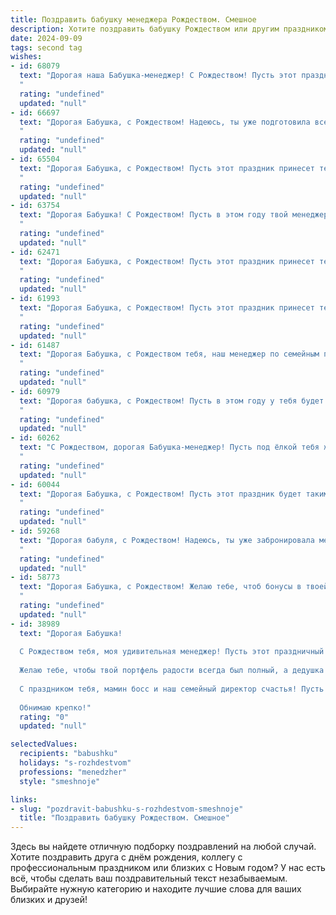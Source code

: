 ```yaml
---
title: Поздравить бабушку менеджера Рождеством. Смешное
description: Хотите поздравить бабушку Рождеством или другим праздником? Наш ИИ создаст незабываемое поздравление, а вы обязательно выделитесь среди других.  
date: 2024-09-09
tags: second tag
wishes:
- id: 68079
  text: "Дорогая наша Бабушка-менеджер! С Рождеством! Пусть этот праздник принесет тебе не только рождественский пирог, но и выгодные сделки,  а вместо елочных игрушек – новые контракты! 🎉
  "
  rating: "undefined"
  updated: "null"
- id: 66697
  text: "Дорогая Бабушка, с Рождеством! Надеюсь, ты уже подготовила все \"спецпредложения\" для Деда Мороза - скидки на морковку и бесплатная доставка подарков внукам?  😉🎄 Пусть этот праздник принесет тебе только радость, а мы позаботимся о том, чтобы ты всегда чувствовала себя \"на высоте\" - как опытный менеджер по праздничному настроению! 🎉
  "
  rating: "undefined"
  updated: "null"
- id: 65504
  text: "Дорогая Бабушка, с Рождеством! Пусть этот праздник принесет тебе столько же радости, сколько ты приносишь нам своим менеджерским чутьем - то есть, море позитива и кучу подарков! 🎁🎄😄
  "
  rating: "undefined"
  updated: "null"
- id: 63754
  text: "Дорогая Бабушка! С Рождеством! Пусть в этом году твой менеджерский талант проявится в умении  управлять не только рабочими процессами, но и праздничным настроением, которое будет  расти как на дрожжах! 🥳🎄🎅
  "
  rating: "undefined"
  updated: "null"
- id: 62471
  text: "Дорогая Бабушка, с Рождеством! Пусть этот праздник принесет тебе море новогоднего настроения, кучу подарков (особенно от внуков) и... **максимальный дисконт на все твои менеджерские решения в Новом году!** 😉🎄🎁
  "
  rating: "undefined"
  updated: "null"
- id: 61993
  text: "Дорогая Бабушка, с Рождеством! Пусть этот праздник принесет тебе море подарков,  а не только  \"бонусы\" от работы менеджером! 😉  Желаю тебе праздничного настроения и  не забывай, что даже самый строгий контроль качества не нужен, когда речь идет о вкусных рождественских пирожках! 😄
  "
  rating: "undefined"
  updated: "null"
- id: 61487
  text: "Дорогая Бабушка, с Рождеством тебя, наш менеджер по семейным праздникам!  Пусть в этом году тебе удастся провести рождественские торжества  с такой же эффективностью, как ты управляешь  ежедневными делами.  Желаем, чтобы твой \"план\" на праздники  осуществился  без сбоев и чтобы на  \"счету\" было  много радости, смеха и подарков! 🎄🎁🎉
  "
  rating: "undefined"
  updated: "null"
- id: 60979
  text: "Дорогая бабушка, с Рождеством! Пусть в этом году у тебя будет столько клиентов, сколько у Деда Мороза подарков, а каждый контракт принесет столько радости, сколько ты получаешь от внуков! 😉
  "
  rating: "undefined"
  updated: "null"
- id: 60262
  text: "С Рождеством, дорогая Бабушка-менеджер! Пусть под ёлкой тебя ждут не только подарки, но и бонусы, премии и выгодные предложения! 😂🎄🎁
  "
  rating: "undefined"
  updated: "null"
- id: 60044
  text: "Дорогая Бабушка, с Рождеством! Пусть этот праздник будет таким же ярким и запоминающимся, как твой талант менеджера по внедрению новогоднего настроения в семью! 😉🎄
  "
  rating: "undefined"
  updated: "null"
- id: 59268
  text: "Дорогая бабуля, с Рождеством! Надеюсь, ты уже забронировала место в раю для меня, ведь я обещаю не пропадать зря - буду закупать елки по оптовым ценам и организовывать праздники с такой эффективностью, что даже ангел-хранитель похлопает в ладоши! 😂
  "
  rating: "undefined"
  updated: "null"
- id: 58773
  text: "Дорогая Бабушка, с Рождеством! Желаю тебе, чтоб бонусы в твоей жизни росли как на дрожжах, а план продаж был всегда перевыполнен! 😄 Пусть подарки тебе под ёлку принесут не только внуки, но и Санта-Клаус, закупившись по скидкам на распродажах! 🥳
  "
  rating: "undefined"
  updated: "null"
- id: 38989
  text: "Дорогая Бабушка!
  
  С Рождеством тебя, моя удивительная менеджер! Пусть этот праздничный день будет не только по плану, но и с запасом сладостей, нежности и тепла!
  
  Желаю тебе, чтобы твой портфель радости всегда был полный, а дедушка в роли клиента не забывал ставить тебе хорошие отзывы за умение печь пироги и создавать уют! Пусть все твои «проектные» идеи превращаются в сказочные моменты, а дедушкина тележка с подарками никогда не пустует!
  
  С праздником тебя, мамин босс и наш семейный директор счастья! Пусть под ёлкой всегда будет место для больших коробок смеха и небольших — с непосильными задачами, такие как «сегодня на ужин опять борщ»!
  
  Обнимаю крепко!"
  rating: "0"
  updated: "null"

selectedValues:
  recipients: "babushku"
  holidays: "s-rozhdestvom"
  professions: "menedzher"
  style: "smeshnoje"

links:
- slug: "pozdravit-babushku-s-rozhdestvom-smeshnoje"
  title: "Поздравить бабушку Рождеством. Смешное"
---
```


Здесь вы найдете отличную подборку поздравлений на любой случай. 
Хотите поздравить друга с днём рождения, коллегу с профессиональным праздником или близких с Новым годом? У нас есть всё, чтобы сделать ваш поздравительный текст незабываемым. Выбирайте нужную категорию и находите лучшие слова для ваших близких и друзей!
